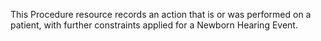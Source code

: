 This Procedure resource records an action that is or was performed on a patient, with further constraints applied for a Newborn Hearing Event.